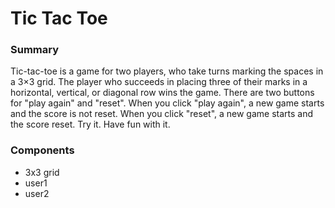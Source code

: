 # Tic Tac Toe

### Summary
Tic-tac-toe is a game for two players, who take turns marking the spaces in a 3×3 grid. The player who succeeds in placing three of their marks in a horizontal, vertical, or diagonal row wins the game. There are two buttons for "play again" and "reset". When you click "play again", a new game starts and the score is not reset. When you click "reset", a new game starts and the score reset. 
Try it. Have fun with it.

### Components

- 3x3 grid
- user1
- user2
